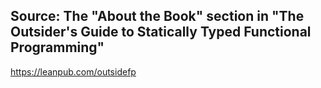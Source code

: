 
## Source: The "About the Book" section in "The Outsider's Guide to Statically Typed Functional Programming"

https://leanpub.com/outsidefp
